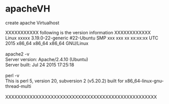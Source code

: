 # apacheVH
create apache Virtualhost



XXXXXXXXXXX following is the version information XXXXXXXXXXXX<br/>
Linux xxxxx 3.19.0-22-generic #22-Ubuntu SMP xxx xxx xx xx:xx:xx UTC 2015 x86_64 x86_64 x86_64 GNU/Linux<br/>
<br/>
apache2 -v<br/>
Server version: Apache/2.4.10 (Ubuntu)<br/>
Server built:   Jul 24 2015 17:25:18<br/>
<br/>
perl -v<br/>
This is perl 5, version 20, subversion 2 (v5.20.2) built for x86_64-linux-gnu-thread-multi<br/>
<br/>
XXXXXXXXXXXXXXXXXXXXXXXXXXXXXXXXXXXXXXXXXXXXXXXXXX<br/>
